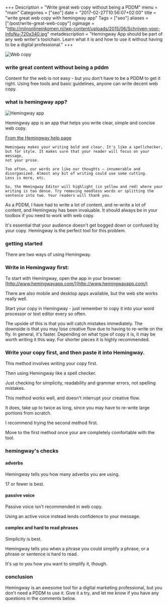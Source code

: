 +++
Description = "Write great web copy without being a PDDM"
menu = "main"
Categories = ["seo"]
date = "2017-02-27T10:56:07+02:00"
title = "write great web copy with hemingway app"
Tags = ["seo"]
aliases = ["/post/write-great-web-copy"]
ogimage = "http://mijnonlineinkomen.nl/wp-content/uploads/2015/06/Schrijven-voor-InfoNu-720x340.jpg"
metadescription = "Hemingway App should be part of any web writer's toolchain. Learn what it is and how to use it without having to be a digital professional."
+++

![Web copy](http://mijnonlineinkomen.nl/wp-content/uploads/2015/06/Schrijven-voor-InfoNu-720x340.jpg)

### write great content without being a pddm

Content for the web is not easy - but you don't have to be a PDDM to get it right. Using free tools and basic guidelines, anyone can write decent web copy.

### what is hemingway app?

![Hemingway app](https://a.fastcompany.net/multisite_files/fastcompany/imagecache/inline-large/inline/2014/02/3026703-inline-i-3-learn-to-write-like-papa-with-the-hemingway-app.jpg)

Hemingway app is an app that helps you write clear, simple and concise web copy.

[From the Hemingway help page](http://www.hemingwayapp.com/help.html)

```
Hemingway makes your writing bold and clear. It's like a spellchecker, 
but for style. It makes sure that your reader will focus on your message,
not your prose.

Too often, our words are like our thoughts — innumerable and
disorganized. Almost any bit of writing could use some cutting.
Less is more, etc.

So, the Hemingway Editor will highlight (in yellow and red) where your
writing is too dense. Try removing needless words or splitting the
sentence into two. Your readers will thank you.
```
As a PDDM, I have had to write a lot of content, and re-write a lot of content, and Hemingway has been invaluable. It should always be in your toolbox if you need to work with web copy.

It's essential that your audience doesn't get bogged down or confused by your copy. Hemingway is the perfect tool for this problem.

### getting started

There are two ways of using Hemingway.

### Write in Hemingway first:

To start with Hemingway, open the app in your browser: [http://www.hemingwayapp.com/](http://www.hemingwayapp.com/)

There are also mobile and desktop apps available, but the web site works really well.

Start your copy in Hemingway - just remember to copy it into your word processor or text editor every so often.

The upside of this is that you will catch mistakes immediately. The downside is that you may lose creative flow due to having to re-write on the fly. In general, it's faster. Depending on what type of copy it is, it may be worth writing it this way. For shorter pieces it is highly recommended.

### Write your copy first, and then paste it into Hemingway.

This method involves writing your copy first.

Then using Hemingway like a spell checker.

Just checking for simplicity, readability and grammar errors, not spelling mistakes.

This method works well, and doesn't interrupt your creative flow.

It does, take up to twice as long, since you may have to re-write large portions from scratch.

I recommend trying the second method first.

Move to the first method once your are completely comfortable with the tool.

### hemingway's checks

#### adverbs

Hemingway tells you how many adverbs you are using.

17 or fewer is best.

#### passive voice

Passive voice isn't recommended in web copy.

Using an active voice instead lends confidence to your message.

#### complex and hard to read phrases

Simplicity is best.

 Hemingway tells you when a phrase you could simplify a phrase, or a phrase or sentence is hard to read.

It's up to you how you want to simplify it, though.

### conclusion

Hemingway is an awesome tool for a digital marketing professional, but you don't need a PDDM to use it. Give it a try, and let me know if you have any questions in the comments below.
